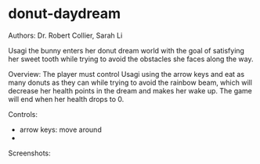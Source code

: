 # donut-daydream
Authors: Dr. Robert Collier, Sarah Li

Usagi the bunny enters her donut dream world with the goal of satisfying her sweet tooth while trying to avoid the obstacles she faces along the way.

Overview:
The player must control Usagi using the arrow keys and eat as many donuts as they can while trying to avoid the rainbow beam, which will decrease her health points in the dream and makes her wake up. The game will end when her health drops to 0.

Controls:
- arrow keys: move around
- 

Screenshots:
